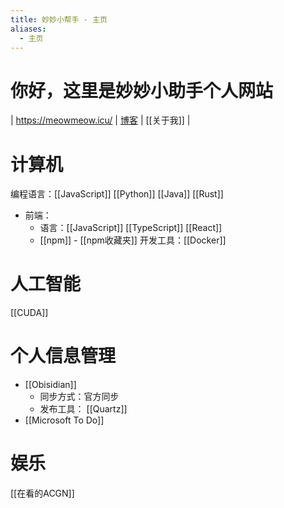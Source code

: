```yaml
---
title: 妙妙小帮手 - 主页
aliases:
  - 主页
---
```


# 你好，这里是妙妙小助手个人网站
| https://meowmeow.icu/ | [博客](/博客/index) | [[关于我]] | 


# 计算机

编程语言：[[JavaScript]] [[Python]] [[Java]] [[Rust]]
- 前端：
	- 语言：[[JavaScript]] [[TypeScript]] [[React]]
	- [[npm]] - [[npm收藏夹]]
开发工具：[[Docker]]
# 人工智能
[[CUDA]]
# 个人信息管理
- [[Obisidian]]
	- 同步方式：官方同步
	- 发布工具： [[Quartz]]
- [[Microsoft To Do]]
# 娱乐
[[在看的ACGN]]